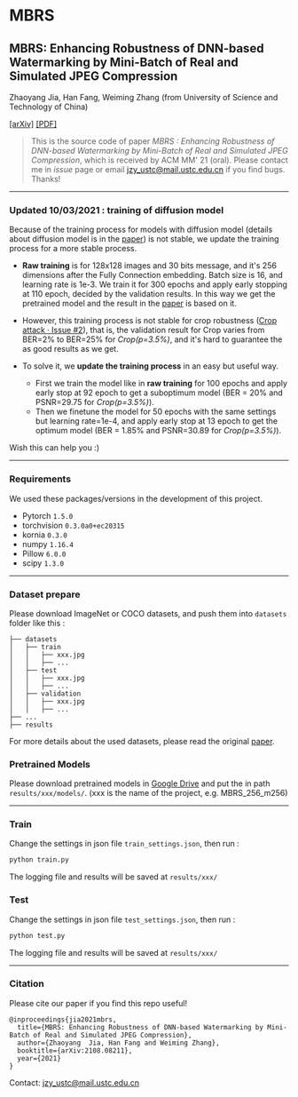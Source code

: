 # MBRS 



## MBRS: Enhancing Robustness of DNN-based Watermarking by Mini-Batch of Real and Simulated JPEG Compression



Zhaoyang  Jia, Han Fang, Weiming Zhang (from University of Science and Technology of China)

[[arXiv]](https://arxiv.org/abs/2108.08211) [[PDF]](https://arxiv.org/pdf/2108.08211) 



> This is the source code of paper *MBRS : Enhancing Robustness of DNN-based Watermarking by Mini-Batch of Real and Simulated JPEG Compression*, which is received by ACM MM' 21 (oral). Please contact me in *issue* page or email jzy_ustc@mail.ustc.edu.cn if you find bugs. Thanks!


****
### Updated 10/03/2021 : training of diffusion model

Because of the training process for models with diffusion model (details about diffusion model is in the [paper](https://arxiv.org/pdf/2108.08211)) is not stable, we update the training process for a more stable process. 

- **Raw training** is for 128x128 images and 30 bits message, and it's 256 dimensions after the Fully Connection embedding. Batch size is 16, and learning rate is 1e-3. We train it for 300 epochs and apply early stopping at 110 epoch, decided by the validation results. In this way we get the pretrained model and the result in the [paper](https://arxiv.org/pdf/2108.08211) is based on it. 

- However, this training process is not stable for crop robustness ([Crop attack · Issue #2](https://github.com/jzyustc/MBRS/issues/2)), that is, the validation result for Crop varies from BER=2% to BER=25% for *Crop(p=3.5%)*, and it's hard to guarantee the as good results as we get. 

- To solve it, we **update the training process** in an easy but useful way. 
  - First we train the model like in **raw training** for 100 epochs and apply early stop at 92 epoch to get a suboptimum model (BER = 20% and PSNR=29.75 for *Crop(p=3.5%)*).
  - Then we finetune the model for 50 epochs with the same settings but learning rate=1e-4, and apply early stop at 13 epoch to get the optimum model (BER = 1.85% and PSNR=30.89 for *Crop(p=3.5%)*). 

Wish this can help you :) 


****

### Requirements

We used these packages/versions in the development of this project.

- Pytorch `1.5.0`
- torchvision `0.3.0a0+ec20315`
- kornia `0.3.0`
- numpy `1.16.4`
- Pillow `6.0.0`
- scipy `1.3.0`


****

### Dataset prepare

Please download ImageNet or COCO datasets, and push them into `datasets` folder like this : 

```
├── datasets
│   ├── train
│   │   ├── xxx.jpg
│   │   ├── ...
│   ├── test
│   │   ├── xxx.jpg
│   │   ├── ...
│   ├── validation
│   │   ├── xxx.jpg
│   │   ├── ...
├── ...
├── results
```

For more details about the used datasets, please  read the original [paper](https://arxiv.org/pdf/2108.08211).



### Pretrained Models

Please download pretrained models in [Google Drive](https://drive.google.com/drive/folders/1A_SAqvU2vMsHxki0s9m9rKa-g8B6aghe?usp=sharing) and put the in path `results/xxx/models/`. (xxx is the name of the project, e.g. MBRS_256_m256)


****


### Train

Change the settings in json file `train_settings.json`, then run :

```bash
python train.py
```

The logging file and results will be saved at `results/xxx/`



### Test

Change the settings in json file `test_settings.json`, then run :

```bash
python test.py
```

The logging file and results will be saved at `results/xxx/`


****


### Citation

Please cite our paper if you find this repo useful!

```
@inproceedings{jia2021mbrs,
  title={MBRS: Enhancing Robustness of DNN-based Watermarking by Mini-Batch of Real and Simulated JPEG Compression},
  author={Zhaoyang  Jia, Han Fang and Weiming Zhang},
  booktitle={arXiv:2108.08211},
  year={2021}
}
```





Contact: [jzy_ustc@mail.ustc.edu.cn](mailto:jzy_ustc@mail.ustc.edu.cn)

